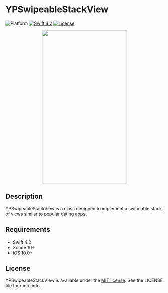 # YPSwipeableStackView

![Platform](https://img.shields.io/cocoapods/p/SwipeCellKit.svg)
[![Swift 4.2](https://img.shields.io/badge/Swift-4.2-orange.svg?style=flat)](https://developer.apple.com/swift/)
[![License](https://img.shields.io/cocoapods/l/Compass.svg?style=flat)](http://cocoadocs.org/docsets/Compass)


<p align="center"><img src="https://github.com/peteliev/YPSwipeableStackView/blob/develop/Resources/YPSwipeableStackView.gif" height="485" width="270"/></p>

## Description

YPSwipeableStackView is a class designed to implement a swipeable stack of views similar to popular dating apps.   

## Requirements

* Swift 4.2
* Xcode 10+
* iOS 10.0+

## License

YPSwipeableStackView is available under the [MIT license](https://github.com/peteliev/YPSwipeableStackView/blob/develop/LICENSE). See the LICENSE file for more info.
